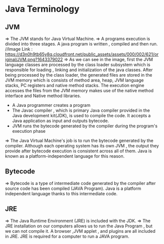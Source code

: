 # Java Terminology

## JVM

=> The JVM stands for Java Virtual Machine.
=> A programs execution is divided into three stages. A java program is written , compiled and then run.
//Image Link : https://d3n0h9tb65y8q.cloudfront.net/public_assets/assets/000/002/621/original/JVM.png?1643379022
=> As we can see in the image, first the JVM language classes are processed by the class loader subsystem which is
responsible for loading , linking and initialization
of the java classes. After being processed by the class loader, the generated files are stored in the JVM memory which
is consists of method area, heap, JVM language
stacks, PC registers and native method stacks. The execution engine accesses the files from the JVM memory makes use of
the native method interface and Native method libraries.

* A Java programmer creates a program
* The Javac compiler , which is primary Java compiler provided in the Java development kit(JDK), is used to compile the
  code. It accepts a Java application as input and outputs bytecode.
* JVM runs the bytecode generated by the compiler during the program's execution phase

=> The Java Virtual Machine's job is to run the bytecode generated by the compiler. Although each operating system has
its own JVM , the output they provide after bytecode execution
is consistent across all of them. Java is known as a platform-independent language for this reason.

## Bytecode

=> Bytecode is a type of intermediate code generated by the compiler after source code has been compiled (JAVA Program).
Java is a platform independent language thanks to this intermediate code.

## JRE

=> The Java Runtime Environment (JRE) is included with the JDK.
=> The JRE installation on our computers allows us to run the Java Program , but we can not compile it. A browser ,JVM
applet , and plugins are all included in JRE. JRE is required for
a computer to run a JAVA program.



